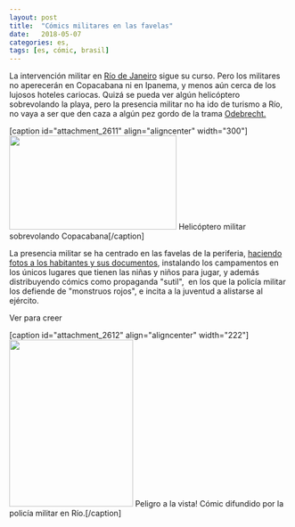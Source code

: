 ```yaml
---
layout: post
title:  "Cómics militares en las favelas"
date:   2018-05-07
categories: es, 
tags: [es, cómic, brasil]
---
```

La intervención militar en <a href="https://wp.me/p2bxqT-FU">Río de Janeiro</a> sigue su curso. Pero los militares no aperecerán en Copacabana ni en Ipanema, y menos aún cerca de los lujosos hoteles cariocas. Quizá se pueda ver algún helicóptero sobrevolando la playa, pero la presencia militar no ha ido de turismo a Río, no vaya a ser que den caza a algún pez gordo de la trama <a href="https://es.wikipedia.org/wiki/Caso_Odebrecht">Odebrecht.</a>

<p>[caption id="attachment_2611" align="aligncenter" width="300"]<a href="https://izaroblog.files.wordpress.com/2018/03/helikopteroa.jpg"><img class="size-medium wp-image-2611" src="https://izaroblog.files.wordpress.com/2018/03/helikopteroa.jpg?w=300" alt="" width="300" height="169"></a> Helicóptero militar sobrevolando Copacabana[/caption]</p>
<p>La presencia militar se ha centrado en las favelas de la periferia, <a href="https://g1.globo.com/rj/rio-de-janeiro/noticia/militares-tiram-fotos-de-moradores-de-favelas-do-rio-para-checar-antecedentes.ghtml">haciendo fotos a los habitantes y sus documentos</a>, instalando los campamentos en los únicos lugares que tienen las niñas y niños para jugar, y además distribuyendo cómics como propaganda "sutil",&nbsp; en los que la policía militar los defiende de "monstruos rojos", e incita a la juventud a alistarse al ejército.</p>
<p>Ver para creer</p>
<p>[caption id="attachment_2612" align="aligncenter" width="222"]<a href="https://izaroblog.files.wordpress.com/2018/03/2013_dia-eb.pdf" target="_blank" rel="noopener"><img class="wp-image-2612 size-medium" src="https://izaroblog.files.wordpress.com/2018/03/perigo-a-la-vista.png?w=222" alt="" width="222" height="300"></a> Peligro a la vista! Cómic difundido por la policía militar en Río.[/caption]</p>
